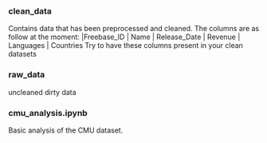 ### clean_data
Contains data that has been preprocessed and cleaned. The columns are as follow at the moment:
|Freebase_ID |	Name | Release_Date |	Revenue |	Languages |	Countries
Try to have these columns present in your clean datasets

### raw_data
uncleaned dirty data

### cmu_analysis.ipynb
Basic analysis of the CMU dataset.
